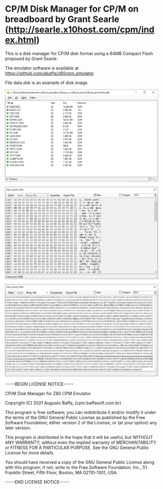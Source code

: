 # CP/M Disk Manager for CP/M on breadboard by Grant Searle (http://searle.x10host.com/cpm/index.html)

This is a disk manager for CP/M disk format using a 64MB Compact Flash proposed by Grant Searle.

The emulator software is available at https://github.com/abaffa/z80cpm_emulator.

File data.dsk is an example of disk image.

![cpm_dm1](_images/cpm_dm1.png)

![cpm_dm2](_images/cpm_dm2.png)

![cpm_dm3](_images/cpm_dm3.png)

-----BEGIN LICENSE NOTICE----- 

CP/M Disk Manager for Z80 CPM Emulator

Copyright (C) 2021  Augusto Baffa, (cpm.baffasoft.com.br)

This program is free software; you can redistribute it and/or
modify it under the terms of the GNU General Public License
as published by the Free Software Foundation; either version 2
of the License, or (at your option) any later version.

This program is distributed in the hope that it will be useful,
but WITHOUT ANY WARRANTY; without even the implied warranty of
MERCHANTABILITY or FITNESS FOR A PARTICULAR PURPOSE.  See the
GNU General Public License for more details.

You should have received a copy of the GNU General Public License
along with this program; if not, write to the Free Software
Foundation, Inc., 51 Franklin Street, Fifth Floor, Boston, MA  02110-1301, USA.

-----END LICENSE NOTICE----- 
